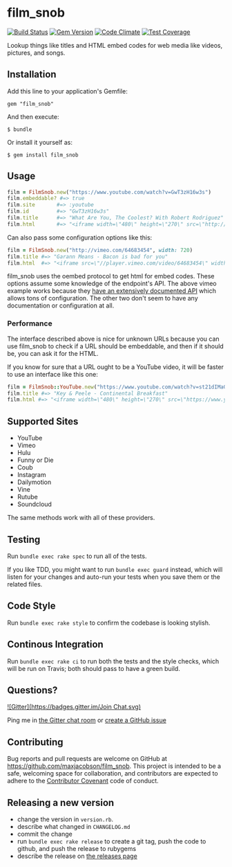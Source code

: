 # film_snob

[![Build Status](https://travis-ci.org/maxjacobson/film_snob.svg?branch=edge)](https://travis-ci.org/maxjacobson/film_snob)
[![Gem Version](https://badge.fury.io/rb/film_snob.svg)](http://badge.fury.io/rb/film_snob)
[![Code Climate](https://codeclimate.com/github/maxjacobson/film_snob.png)](https://codeclimate.com/github/maxjacobson/film_snob)
[![Test Coverage](https://codeclimate.com/github/maxjacobson/film_snob/badges/coverage.svg)](https://codeclimate.com/github/maxjacobson/film_snob)

Lookup things like titles and HTML embed codes for web media like videos,
pictures, and songs.

## Installation

Add this line to your application's Gemfile:

    gem "film_snob"

And then execute:

    $ bundle

Or install it yourself as:

    $ gem install film_snob

## Usage

```ruby
film = FilmSnob.new("https://www.youtube.com/watch?v=GwT3zH16w3s")
film.embeddable? #=> true
film.site       #=> :youtube
film.id         #=> "GwT3zH16w3s"
film.title      #=> "What Are You, The Coolest? With Robert Rodriguez"
film.html       #=> "<iframe width=\"480\" height=\"270\" src=\"http://www.youtube.com/embed/GwT3zH16w3s?feature=oembed\" frameborder=\"0\" allowfullscreen></iframe>"
```

Can also pass some configuration options like this:

```ruby
film = FilmSnob.new("http://vimeo.com/64683454", width: 720)
film.title #=> "Garann Means - Bacon is bad for you"
film.html  #=> "<iframe src=\"//player.vimeo.com/video/64683454\" width=\"720\" height=\"405\" frameborder=\"0\" title=\"Garann Means - Bacon is bad for you\" webkitallowfullscreen mozallowfullscreen allowfullscreen></iframe>"
```

film_snob uses the oembed protocol to get html for embed codes. These options
assume some knowledge of the endpoint's API. The above vimeo example works
because they [have an extensively documented API][vimeo] which allows tons of
configuration. The other two don't seem to have any documentation or
configuration at all.

[vimeo]: http://developer.vimeo.com/apis/oembed

### Performance

The interface described above is nice for unknown URLs because you can use
film_snob to check if a URL should be embeddable, and then if it should be, you
can ask it for the HTML.

If you know for sure that a URL ought to be a YouTube video, it will be faster
to use an interface like this one:

```ruby
film = FilmSnob::YouTube.new("https://www.youtube.com/watch?v=st21dIMaGMs")
film.title #=> "Key & Peele - Continental Breakfast"
film.html #=> "<iframe width=\"480\" height=\"270\" src=\"https://www.youtube.com/embed/st21dIMaGMs?feature=oembed\" frameborder=\"0\" allowfullscreen></iframe>"
```

## Supported Sites

* YouTube
* Vimeo
* Hulu
* Funny or Die
* Coub
* Instagram
* Dailymotion
* Vine
* Rutube
* Soundcloud

The same methods work with all of these providers.

## Testing

Run `bundle exec rake spec` to run all of the tests.

If you like TDD, you might want to run `bundle exec guard` instead, which will
listen for your changes and auto-run your tests when you save them or the
related files.

## Code Style

Run `bundle exec rake style` to confirm the codebase is looking stylish.

## Continous Integration

Run `bundle exec rake ci` to run both the tests and the style checks, which
will be run on Travis; both should pass to have a green build.

## Questions?

[![Gitter](https://badges.gitter.im/Join Chat.svg)](https://gitter.im/maxjacobson/film_snob?utm_source=badge&utm_medium=badge&utm_campaign=pr-badge&utm_content=badge)

Ping me in [the Gitter chat room](https://gitter.im/maxjacobson/film_snob) or
[create a GitHub issue](https://github.com/maxjacobson/film_snob/issues/new)

## Contributing

Bug reports and pull requests are welcome on GitHub at
<https://github.com/maxjacobson/film_snob>. This project is intended to be a
safe, welcoming space for collaboration, and contributors are expected to
adhere to the [Contributor Covenant](http://contributor-covenant.org) code of
conduct.

## Releasing a new version

* change the version in `version.rb`.
* describe what changed in `CHANGELOG.md`
* commit the change
* run `bundle exec rake release` to create a git tag, push the code to github,
  and push the release to rubygems
* describe the release on [the releases page][]

[the releases page]: https://github.com/maxjacobson/film_snob/releases
